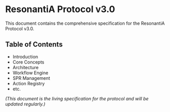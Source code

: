 # ResonantiA Protocol v3.0

This document contains the comprehensive specification for the ResonantiA Protocol v3.0.

## Table of Contents
- Introduction
- Core Concepts
- Architecture
- Workflow Engine
- SPR Management
- Action Registry
- etc.

*(This document is the living specification for the protocol and will be updated regularly.)* 